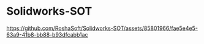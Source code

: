# Solidworks-SOT



https://github.com/RoshaSoft/Solidworks-SOT/assets/85801966/fae5e4e5-63a9-41b8-bb88-b93dfcabb1ac

